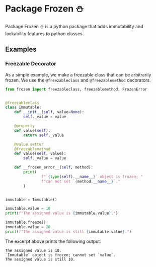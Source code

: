 # Package Frozen :snowman:

Package Frozen :snowman: is a python package that adds 
immutability and lockability features to python classes.

## Examples
### Freezable Decorator
As a simple example, we make a freezable class that can be arbitrarily frozen. 
We use the `@freezableclass` and `@freezablemethod` decorators.

```python
from frozen import freezableclass, freezablemethod, FrozenError


@freezableclass
class Immutable:
    def __init__(self, value=None):
        self._value = value

    @property
    def value(self):
        return self._value

    @value.setter
    @freezablemethod
    def value(self, value):
        self._value = value

    def __frozen_error__(self, method):
        print(
                f"`{type(self).__name__}` object is frozen; "
                f"can not set `{method.__name__}`."
        )


immutable = Immutable()

immutable.value = 10
print(f"The assigned value is {immutable.value}.")

immutable.freeze()
immutable.value = 20
print(f"The assigned value is still {immutable.value}.")
``` 

The excerpt above prints the following output:

```pycon
The assigned value is 10.
`Immutable` object is frozen; cannot set `value`.
The assigned value is still 10.
```
